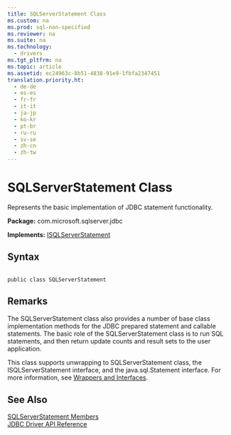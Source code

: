 ```yaml
---
title: SQLServerStatement Class
ms.custom: na
ms.prod: sql-non-specified
ms.reviewer: na
ms.suite: na
ms.technology: 
  - drivers
ms.tgt_pltfrm: na
ms.topic: article
ms.assetid: ec24963c-8b51-4838-91e9-1fbfa2347451
translation.priority.ht: 
  - de-de
  - es-es
  - fr-fr
  - it-it
  - ja-jp
  - ko-kr
  - pt-br
  - ru-ru
  - sv-se
  - zh-cn
  - zh-tw
---
```

# SQLServerStatement Class
  Represents the basic implementation of JDBC statement functionality.  
  
 **Package:** com.microsoft.sqlserver.jdbc  
  
 **Implements:** [ISQLServerStatement](../content/ISQLServerStatement-Interface.md)  
  
## Syntax  
  
```  
  
public class SQLServerStatement  
```  
  
## Remarks  
 The SQLServerStatement class also provides a number of base class implementation methods for the JDBC prepared statement and callable statements. The basic role of the SQLServerStatement class is to run SQL statements, and then return update counts and result sets to the user application.  
  
 This class supports unwrapping to SQLServerStatement class, the ISQLServerStatement interface, and the java.sql.Statement interface. For more information, see [Wrappers and Interfaces](../content/Wrappers-and-Interfaces.md).  
  
## See Also  
 [SQLServerStatement Members](../content/SQLServerStatement-Members.md)   
 [JDBC Driver API Reference](../content/JDBC-Driver-API-Reference.md)  
  
  